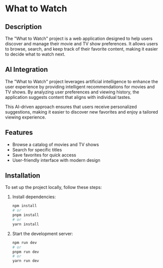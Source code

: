 # What to Watch

## Description
The "What to Watch" project is a web application designed to help users discover and manage their movie and TV show preferences. It allows users to browse, search, and keep track of their favorite content, making it easier to decide what to watch next.

## AI Integration
The "What to Watch" project leverages artificial intelligence to enhance the user experience by providing intelligent recommendations for movies and TV shows. By analyzing user preferences and viewing history, the application suggests content that aligns with individual tastes.

This AI-driven approach ensures that users receive personalized suggestions, making it easier to discover new favorites and enjoy a tailored viewing experience.

## Features
- Browse a catalog of movies and TV shows
- Search for specific titles
- Save favorites for quick access
- User-friendly interface with modern design

## Installation
To set up the project locally, follow these steps:

1. Install dependencies:
   ```bash
   npm install
   # or
   pnpm install
   # or
   yarn install
   ```
2. Start the development server:
   ```bash
   npm run dev
   # or
   pnpm run dev
   # or
   yarn run dev
   ```